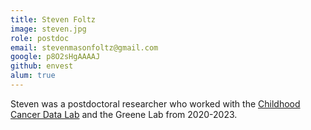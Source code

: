 ```yaml
---
title: Steven Foltz
image: steven.jpg
role: postdoc
email: stevenmasonfoltz@gmail.com
google: p8O2sHgAAAAJ
github: envest
alum: true
---
```


Steven was a postdoctoral researcher who worked with the [Childhood Cancer Data Lab](https://www.ccdatalab.org/) and the Greene Lab from 2020-2023.

